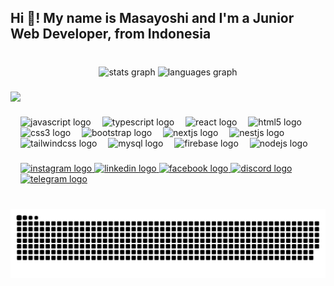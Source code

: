 <h2 align="left">Hi 👋! My name is Masayoshi and I'm a Junior Web Developer, from Indonesia</h2>

###

<br clear="both">

<div align="center">
  <img src="https://github-readme-stats.vercel.app/api?username=MasaSensei&hide_title=true&hide_rank=false&show_icons=true&include_all_commits=true&count_private=true&disable_animations=false&theme=tokyonight&locale=en&hide_border=false" height="120" alt="stats graph"  />
  <img src="https://github-readme-stats.vercel.app/api/top-langs?username=MasaSensei&locale=en&hide_title=false&layout=compact&card_width=320&langs_count=6&theme=tokyonight&hide_border=false" height="120" alt="languages graph"  />
</div>

###

<img align="left" height="160" src="https://www.gifcen.com/wp-content/uploads/2022/05/anime-gif-8.gif" />&nbsp;&nbsp;&nbsp;&nbsp;

###

<div align="left">
  <img src="https://cdn.jsdelivr.net/gh/devicons/devicon/icons/javascript/javascript-original.svg" height="27" alt="javascript logo"  />
  <img width="10" />
  <img src="https://cdn.jsdelivr.net/gh/devicons/devicon/icons/typescript/typescript-original.svg" height="27" alt="typescript logo"  />
  <img width="10" />
  <img src="https://cdn.jsdelivr.net/gh/devicons/devicon/icons/react/react-original.svg" height="27" alt="react logo"  />
  <img width="10" />
  <img src="https://cdn.jsdelivr.net/gh/devicons/devicon/icons/html5/html5-original.svg" height="27" alt="html5 logo"  />
  <img width="10" />
  <img src="https://cdn.jsdelivr.net/gh/devicons/devicon/icons/css3/css3-original.svg" height="27" alt="css3 logo"  />
  <img width="10" />
  <img src="https://skillicons.dev/icons?i=bootstrap" height="27" alt="bootstrap logo"  />
  <img width="10" />
  <img src="https://skillicons.dev/icons?i=nextjs" height="27" alt="nextjs logo"  />
  <img width="10" />
  <img src="https://cdn.simpleicons.org/nestjs/E0234E" height="27" alt="nestjs logo"  />
  <img width="10" />
  <img src="https://cdn.simpleicons.org/tailwindcss/06B6D4" height="27" alt="tailwindcss logo"  />
  <img width="10" />
  <img src="https://cdn.simpleicons.org/mysql/4479A1" height="27" alt="mysql logo"  />
  <img width="10" />
  <img src="https://cdn.jsdelivr.net/gh/devicons/devicon/icons/firebase/firebase-plain.svg" height="27" alt="firebase logo"  />
  <img width="10" />
  <img src="https://cdn.jsdelivr.net/gh/devicons/devicon/icons/nodejs/nodejs-original.svg" height="27" alt="nodejs logo"  />
</div>

###

<div align="left">
  <a href="https://www.instagram.com/darktoyami" target="_blank">
    <img src="https://img.shields.io/static/v1?message=Instagram&logo=instagram&label=&color=E4405F&logoColor=white&labelColor=&style=for-the-badge" height="35" alt="instagram logo"  />
  </a>
  <a href="https://www.linkedin.com/in/muhammad-hasan-syafi-i/" target="_blank">
    <img src="https://img.shields.io/static/v1?message=LinkedIn&logo=linkedin&label=&color=0077B5&logoColor=white&labelColor=&style=for-the-badge" height="35" alt="linkedin logo"  />
  </a>
  <a href="https://www.facebook.com/profile.php?id=100016009896043" target="_blank">
    <img src="https://img.shields.io/static/v1?message=Facebook&logo=facebook&label=&color=1877F2&logoColor=white&labelColor=&style=for-the-badge" height="35" alt="facebook logo"  />
  </a>
  <a href="https://discord.com/users/masayoshi2004" target="_blank">
    <img src="https://img.shields.io/static/v1?message=Discord&logo=discord&label=&color=7289DA&logoColor=white&labelColor=&style=for-the-badge" height="35" alt="discord logo"  />
  </a>
  <a href="https://t.me/masasense_mmp" target="_blank">
    <img src="https://img.shields.io/static/v1?message=Telegram&logo=telegram&label=&color=2CA5E0&logoColor=white&labelColor=&style=for-the-badge" height="35" alt="telegram logo"  />
  </a>
</div>

###

<br clear="both">

<img src="https://raw.githubusercontent.com/MasaSensei/MasaSensei/output/snake.svg" alt="Snake animation" />

###

